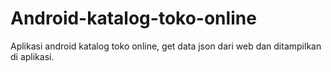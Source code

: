 # Android-katalog-toko-online
Aplikasi android katalog toko online, get data json dari web dan ditampilkan di aplikasi.
